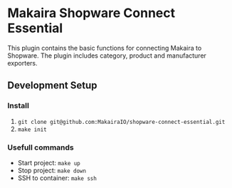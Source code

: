 # Makaira Shopware Connect Essential

This plugin contains the basic functions for connecting Makaira to Shopware.
The plugin includes category, product and manufacturer exporters.

## Development Setup

### Install
1. `git clone git@github.com:MakairaIO/shopware-connect-essential.git`
2. `make init`

### Usefull commands

- Start project: `make up`
- Stop project: `make down`
- SSH to container: `make ssh`